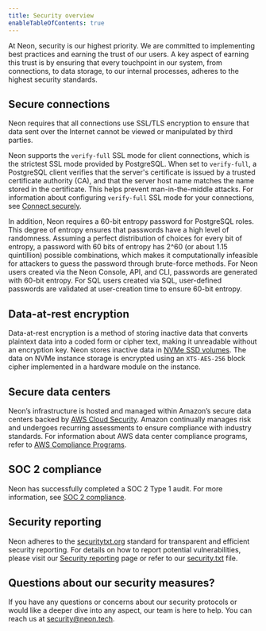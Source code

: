```yaml
---
title: Security overview
enableTableOfContents: true
---
```


At Neon, security is our highest priority. We are committed to implementing best practices and earning the trust of our users. A key aspect of earning this trust is by ensuring that every touchpoint in our system, from connections, to data storage, to our internal processes, adheres to the highest security standards.

## Secure connections

Neon requires that all connections use SSL/TLS encryption to ensure that data sent over the Internet cannot be viewed or manipulated by third parties.

Neon supports the `verify-full` SSL mode for client connections, which is the strictest SSL mode provided by PostgreSQL. When set to `verify-full`, a PostgreSQL client verifies that the server's certificate is issued by a trusted certificate authority (CA), and that the server host name matches the name stored in the certificate. This helps prevent man-in-the-middle attacks. For information about configuring `verify-full` SSL mode for your connections, see [Connect securely](/docs/connect/connect-securely).

In addition, Neon requires a 60-bit entropy password for PostgreSQL roles. This degree of entropy ensures that passwords have a high level of randomness. Assuming a perfect distribution of choices for every bit of entropy, a password with 60 bits of entropy has 2^60 (or about 1.15 quintillion) possible combinations, which makes it computationally infeasible for attackers to guess the password through brute-force methods. For Neon users created via the Neon Console, API, and CLI, passwords are generated with 60-bit entropy. For SQL users created via SQL, user-defined passwords are validated at user-creation time to ensure 60-bit entropy.

## Data-at-rest encryption

Data-at-rest encryption is a method of storing inactive data that converts plaintext data into a coded form or cipher text, making it unreadable without an encryption key. Neon stores inactive data in [NVMe SSD volumes](https://docs.aws.amazon.com/AWSEC2/latest/UserGuide/ssd-instance-store.html#nvme-ssd-volumes). The data on NVMe instance storage is encrypted using an `XTS-AES-256` block cipher implemented in a hardware module on the instance.

## Secure data centers

Neon’s infrastructure is hosted and managed within Amazon’s secure data centers backed by [AWS Cloud Security](https://aws.amazon.com/security/). Amazon continually manages risk and undergoes recurring assessments to ensure compliance with industry standards. For information about AWS data center compliance programs, refer to [AWS Compliance Programs](https://aws.amazon.com/compliance/programs/).

## SOC 2 compliance

Neon has successfully completed a SOC 2 Type 1 audit. For more information, see [SOC 2 compliance](soc2-compliance).

## Security reporting

Neon adheres to the [securitytxt.org](https://securitytxt.org/) standard for transparent and efficient security reporting. For details on how to report potential vulnerabilities, please visit our [Security reporting](/docs/security/security-reporting) page or refer to our [security.txt](https://neon.tech/security.txt) file.

## Questions about our security measures?

If you have any questions or concerns about our security protocols or would like a deeper dive into any aspect, our team is here to help. You can reach us at [security@neon.tech](mailto:security@neon.tech).
